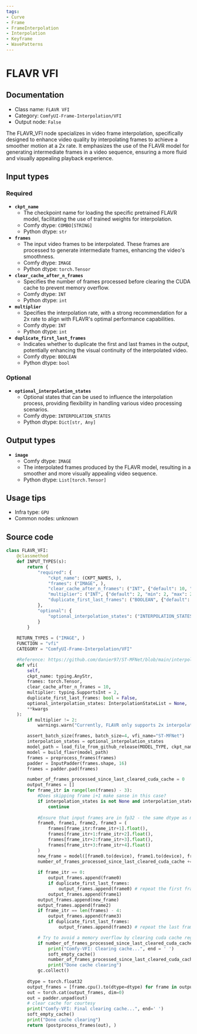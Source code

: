 ```yaml
---
tags:
- Curve
- Frame
- FrameInterpolation
- Interpolation
- Keyframe
- WavePatterns
---
```


# FLAVR VFI
## Documentation
- Class name: `FLAVR VFI`
- Category: `ComfyUI-Frame-Interpolation/VFI`
- Output node: `False`

The FLAVR_VFI node specializes in video frame interpolation, specifically designed to enhance video quality by interpolating frames to achieve a smoother motion at a 2x rate. It emphasizes the use of the FLAVR model for generating intermediate frames in a video sequence, ensuring a more fluid and visually appealing playback experience.
## Input types
### Required
- **`ckpt_name`**
    - The checkpoint name for loading the specific pretrained FLAVR model, facilitating the use of trained weights for interpolation.
    - Comfy dtype: `COMBO[STRING]`
    - Python dtype: `str`
- **`frames`**
    - The input video frames to be interpolated. These frames are processed to generate intermediate frames, enhancing the video's smoothness.
    - Comfy dtype: `IMAGE`
    - Python dtype: `torch.Tensor`
- **`clear_cache_after_n_frames`**
    - Specifies the number of frames processed before clearing the CUDA cache to prevent memory overflow.
    - Comfy dtype: `INT`
    - Python dtype: `int`
- **`multiplier`**
    - Specifies the interpolation rate, with a strong recommendation for a 2x rate to align with FLAVR's optimal performance capabilities.
    - Comfy dtype: `INT`
    - Python dtype: `int`
- **`duplicate_first_last_frames`**
    - Indicates whether to duplicate the first and last frames in the output, potentially enhancing the visual continuity of the interpolated video.
    - Comfy dtype: `BOOLEAN`
    - Python dtype: `bool`
### Optional
- **`optional_interpolation_states`**
    - Optional states that can be used to influence the interpolation process, providing flexibility in handling various video processing scenarios.
    - Comfy dtype: `INTERPOLATION_STATES`
    - Python dtype: `Dict[str, Any]`
## Output types
- **`image`**
    - Comfy dtype: `IMAGE`
    - The interpolated frames produced by the FLAVR model, resulting in a smoother and more visually appealing video sequence.
    - Python dtype: `List[torch.Tensor]`
## Usage tips
- Infra type: `GPU`
- Common nodes: unknown


## Source code
```python
class FLAVR_VFI:
    @classmethod
    def INPUT_TYPES(s):
        return {
            "required": {
                "ckpt_name": (CKPT_NAMES, ),
                "frames": ("IMAGE", ),
                "clear_cache_after_n_frames": ("INT", {"default": 10, "min": 1, "max": 1000}),
                "multiplier": ("INT", {"default": 2, "min": 2, "max": 2}), #TODO: Implement recursively invoking interpolator for multi-frame interpolation
                "duplicate_first_last_frames": ("BOOLEAN", {"default": False})
            },
            "optional": {
                "optional_interpolation_states": ("INTERPOLATION_STATES", )
            }
        }
    
    RETURN_TYPES = ("IMAGE", )
    FUNCTION = "vfi"
    CATEGORY = "ComfyUI-Frame-Interpolation/VFI"        

    #Reference: https://github.com/danier97/ST-MFNet/blob/main/interpolate_yuv.py#L93
    def vfi(
        self,
        ckpt_name: typing.AnyStr,
        frames: torch.Tensor,
        clear_cache_after_n_frames = 10,
        multiplier: typing.SupportsInt = 2,
        duplicate_first_last_frames: bool = False,
        optional_interpolation_states: InterpolationStateList = None,
        **kwargs
    ):
        if multiplier != 2:
            warnings.warn("Currently, FLAVR only supports 2x interpolation. The process will continue but please set multiplier=2 afterward")

        assert_batch_size(frames, batch_size=4, vfi_name="ST-MFNet")
        interpolation_states = optional_interpolation_states
        model_path = load_file_from_github_release(MODEL_TYPE, ckpt_name)
        model = build_flavr(model_path)
        frames = preprocess_frames(frames)
        padder = InputPadder(frames.shape, 16)
        frames = padder.pad(frames)

        number_of_frames_processed_since_last_cleared_cuda_cache = 0
        output_frames = []
        for frame_itr in range(len(frames) - 3):
            #Does skipping frame i+1 make sanse in this case?
            if interpolation_states is not None and interpolation_states.is_frame_skipped(frame_itr) and interpolation_states.is_frame_skipped(frame_itr + 1):
                continue
            
            #Ensure that input frames are in fp32 - the same dtype as model
            frame0, frame1, frame2, frame3 = (
                frames[frame_itr:frame_itr+1].float(),
                frames[frame_itr+1:frame_itr+2].float(), 
                frames[frame_itr+2:frame_itr+3].float(), 
                frames[frame_itr+3:frame_itr+4].float()
            )
            new_frame = model([frame0.to(device), frame1.to(device), frame2.to(device), frame3.to(device)])[0].detach().cpu()
            number_of_frames_processed_since_last_cleared_cuda_cache += 2
            
            if frame_itr == 0:
                output_frames.append(frame0)
                if duplicate_first_last_frames:
                    output_frames.append(frame0) # repeat the first frame
                output_frames.append(frame1)
            output_frames.append(new_frame)
            output_frames.append(frame2)
            if frame_itr == len(frames) - 4:
                output_frames.append(frame3)
                if duplicate_first_last_frames:
                    output_frames.append(frame3) # repeat the last frame

            # Try to avoid a memory overflow by clearing cuda cache regularly
            if number_of_frames_processed_since_last_cleared_cuda_cache >= clear_cache_after_n_frames:
                print("Comfy-VFI: Clearing cache...", end = ' ')
                soft_empty_cache()
                number_of_frames_processed_since_last_cleared_cuda_cache = 0
                print("Done cache clearing")
            gc.collect()
        
        dtype = torch.float32
        output_frames = [frame.cpu().to(dtype=dtype) for frame in output_frames] #Ensure all frames are in cpu
        out = torch.cat(output_frames, dim=0)
        out = padder.unpad(out)
        # clear cache for courtesy
        print("Comfy-VFI: Final clearing cache...", end=' ')
        soft_empty_cache()
        print("Done cache clearing")
        return (postprocess_frames(out), )

```
